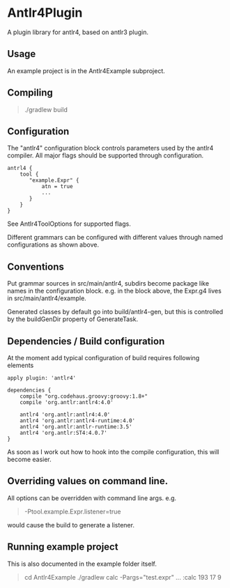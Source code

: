 # Antlr4Plugin

A plugin library for antlr4, based on antlr3 plugin.

## Usage

An example project is in the Antlr4Example subproject.

## Compiling

> ./gradlew build

## Configuration

The "antlr4" configuration block controls parameters used by the antlr4 compiler.
All major flags should be supported through configuration.

	antrl4 {
	    tool {
	       "example.Expr" {
	           atn = true
	           ...
	       }
	    }
	}

See Antlr4ToolOptions for supported flags.

Different grammars can be configured with different values through named configurations as shown above.

## Conventions

Put grammar sources in src/main/antlr4, subdirs become package like names in the configuration block.
e.g. in the block above, the Expr.g4 lives in src/main/antlr4/example.

Generated classes by default go into build/antlr4-gen, but this is controlled by the buildGenDir property of GenerateTask.

## Dependencies / Build configuration

At the moment add typical configuration of build requires following elements

	apply plugin: 'antlr4'
	
	dependencies {
		compile "org.codehaus.groovy:groovy:1.8+"
		compile 'org.antlr:antlr4:4.0'
	
		antlr4 'org.antlr:antlr4:4.0'
		antlr4 'org.antlr:antlr4-runtime:4.0'
		antlr4 'org.antlr:antlr-runtime:3.5'
		antlr4 'org.antlr:ST4:4.0.7'
	}

As soon as I work out how to hook into the compile configuration, this will become easier.

## Overriding values on command line.

All options can be overridden with command line args.
e.g.

> -Ptool.example.Expr.listener=true

would cause the build to generate a listener.

## Running example project

This is also documented in the example folder itself.

> cd Antlr4Example
> ./gradlew calc -Pargs="test.expr"
> ...
> :calc
> 193
> 17
> 9
